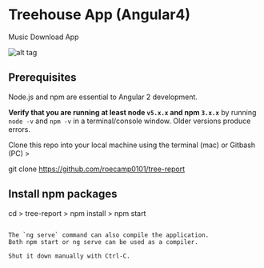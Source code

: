 # Treehouse App (Angular4)

Music Download App

![alt tag](https://lh3.ggpht.com/5t8LLrBaqXtjxKiI8KnKD8hYp61NizSt4FBxHEO5_b03VxhXndrT4zZwU5Jp05oG-w=h900.png)

## Prerequisites

Node.js and npm are essential to Angular 2 development. 
    
**Verify that you are running at least node `v5.x.x` and npm `3.x.x`**
by running `node -v` and `npm -v` in a terminal/console window.
Older versions produce errors.


Clone this repo into your local machine using the terminal (mac) or Gitbash (PC) > 

  git clone https://github.com/roecamp0101/tree-report



## Install npm packages

 cd > tree-report > npm install > npm start
  
```

The `ng serve` command can also compile the application.
Both npm start or ng serve can be used as a compiler.

Shut it down manually with Ctrl-C.
